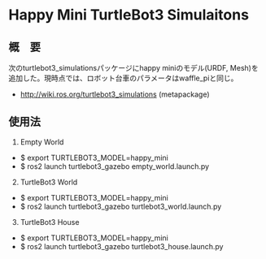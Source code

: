 # Happy Mini TurtleBot3 Simulaitons
## 概　要
次のturtlebot3_simulationsパッケージにhappy miniのモデル(URDF, Mesh)を追加した。現時点では、ロボット台車のパラメータはwaffle_piと同じ。  
- http://wiki.ros.org/turtlebot3_simulations (metapackage)

## 使用法
1. Empty World
- $ export TURTLEBOT3_MODEL=happy_mini
- $ ros2 launch turtlebot3_gazebo empty_world.launch.py

2. TurtleBot3 World
- $ export TURTLEBOT3_MODEL=happy_mini
- $ ros2 launch turtlebot3_gazebo turtlebot3_world.launch.py

3. TurtleBot3 House
- $ export TURTLEBOT3_MODEL=happy_mini
- $ ros2 launch turtlebot3_gazebo turtlebot3_house.launch.py



